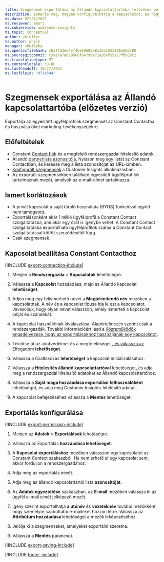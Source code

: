 ```yaml
---
title: Szegmensek exportálása az Állandó kapcsolattartóba (előzetes verzió)
description: Ismerje meg, hogyan konfigurálhatja a kapcsolatot, és hogyan exportálhatja az Constant Contactba.
ms.date: 07/25/2022
ms.reviewer: mhart
ms.subservice: audience-insights
ms.topic: conceptual
author: pkieffer
ms.author: philk
manager: shellyha
ms.openlocfilehash: c0affd3ed45f462696850813bd50331061dde780
ms.sourcegitcommit: c3ae7e7e0c9566f9479ba71a26afc5a17fb589c2
ms.translationtype: MT
ms.contentlocale: hu-HU
ms.lasthandoff: 10/27/2022
ms.locfileid: "9724504"
---
```

# <a name="export-segments-to-constant-contact-preview"></a>Szegmensek exportálása az Állandó kapcsolattartóba (előzetes verzió)

Exportálja az egyesített ügyfélprofilok szegmensét az Constant Contactba, és használja őket marketing-tevékenységekre.

## <a name="prerequisites"></a>Előfeltételek

- Constant [Contact fiók](https://www.constantcontact.com/account-home) és a megfelelő rendszergazdai hitelesítő adatok.
- Állandó [partnerlista azonosítója](https://app.constantcontact.com/pages/contacts/ui#lists). Nyisson meg egy listát az Constant Contactban, és keresse meg a lista azonosítóját az URL-címben.
- [Konfigurált szegmensek](segments.md) a Customer Insights alkalmazásban.
- Az exportált szegmensekben található egyesített ügyfélprofilok tartalmaznak mezőt, amelyek az e-mail-címet tartalmazza.

## <a name="known-limitations"></a>Ismert korlátozások

- A privát kapcsolat a saját tároló használata (BYOS) funkcióval együtt nem támogatott.
- Exportálásonként akár 1 millió ügyfélprofil a Constant Contact szolgáltatásba, ami akár egy órát is igénybe vehet. A Constant Contact szolgáltatásba exportálható ügyfélprofilok száma a Constant Contact szolgáltatással kötött szerződésétől függ.
- Csak szegmensek.

## <a name="set-up-connection-to-constant-contact"></a>Kapcsolat beállítása Constant Contacthoz

[!INCLUDE [export-connection-include](includes/export-connection-admn.md)]

1. Menjen a **Rendszergazda** > **Kapcsolatok** lehetőségre.

1. Válassza a **Kapcsolat** hozzáadása, majd az Állandó kapcsolat **lehetőséget**.

1. Adjon meg egy felismerhető nevet a **Megjelenítendő név** mezőben a kapcsolatnak. A név és a kapcsolat típusa írja le ezt a kapcsolatot. Javasoljuk, hogy olyan nevet válasszon, amely ismerteti a kapcsolat célját és szándékát.

1. A kapcsolat használóinak kiválasztása. Alapértelmezés szerint csak a rendszergazdák. További információért lásd a [Közreműködők engedélyezése, hogy az exportálásokhoz használjanak egy kapcsolatot](connections.md#allow-contributors-to-use-a-connection-for-exports).

1. Tekintse át az adatvédelmet és a megfelelőséget [, és válassza az](connections.md#data-privacy-and-compliance) Elfogadom **lehetőséget**.

1. Válassza a Csatlakozás **lehetőséget** a kapcsolat inicializálásához.

1. Válassza a **Hitelesítés állandó kapcsolattartóval** lehetőséget, és adja meg a rendszergazdai hitelesítő adatokat az Állandó kapcsolattartóhoz.

1. Válassza a **Saját maga hozzáadása exportálási felhasználóként** lehetőséget, és adja meg Customer Insights-hitelesítő adatait.

1. A kapcsolat befejezéséhez válassza a **Mentés** lehetőséget.

## <a name="configure-an-export"></a>Exportálás konfigurálása

[!INCLUDE [export-permission-include](includes/export-permission.md)]

1. Menjen az **Adatok** > **Exportálások** lehetőségre.

1. Válassza az Exportálás **hozzáadása lehetőséget**.

1. A **Kapcsolat exportáláshoz** mezőben válasszon egy kapcsolatot az Constant Contact szakaszból. Ha nem érhető el egy kapcsolat sem, akkor forduljon a rendszergazdához.

1. Adja meg az exportálás nevét.

1. Adja meg az állandó kapcsolattartói lista **azonosítóját**.

1. Az **Adatok egyeztetése** szakaszban, az **E-mail** mezőben válassza ki az ügyfél e-mail címét jelképező mezőt.

1. Igény szerint exportálhatja **a utónév** és **vezetéknév** további mezőkként, hogy személyre szabottabb e-maileket hozzon létre. Válassza az **Attribútum hozzáadása** lehetőséget a mezők leképezéséhez.

1. Jelölje ki a szegmenseket, amelyeket exportálni szeretne.

1. Válassza a **Mentés** parancsot.

[!INCLUDE [export-saving-include](includes/export-saving.md)]

[!INCLUDE [footer-include](includes/footer-banner.md)]
